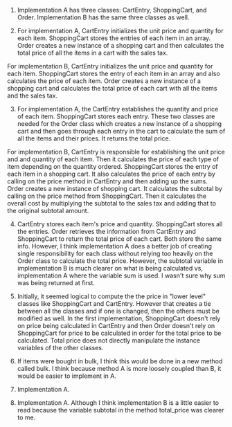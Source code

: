 1. Implementation A has three classes: CartEntry, ShoppingCart, and Order.
Implementation B has the same three classes as well.

2. For implementation A, CartEntry initializes the unit price and quantity for each item. ShoppingCart stores the entries of each item in an array. Order creates a new instance of a shopping cart and then calculates the total price of all the items in a cart with the sales tax.

For implementation B, CartEntry initializes the unit price and quantity for each item. ShoppingCart stores the entry of each item in an array and also calculates the price of each item. Order creates a new instance of a shopping cart and calculates the total price of each cart with all the items and the sales tax.

3. For implementation A, the CartEntry establishes the quantity and price of each item. ShoppingCart stores each entry. These two classes are needed for the Order class which creates a new instance of a shopping cart and then goes through each entry in the cart to calculate the sum of all the items and their prices. It returns the total price.

For implementation B, CartEntry is responsible for establishing the unit price and and quantity of each item. Then it calculates the price of each type of item depending on the quantity ordered. ShoppingCart stores the entry of each item in a shopping cart. It also calculates the price of each entry by calling on the price method in CartEntry and then adding up the sums. Order creates a new instance of shopping cart. It calculates the subtotal by calling on the price method from ShoppingCart. Then it calculates the overall cost by multiplying the subtotal to the sales tax and adding that to the original subtotal amount.

4. CartEntry stores each item's price and quantity. ShoppingCart stores all the entries. Order retrieves the information from CartEntry and ShoppingCart to return the total price of each cart. Both store the same info. However, I think implementation A does a better job of creating single responsibility for each class without relying too heavily on the Order class to calculate the total price. However, the subtotal variable in implementation B is much clearer on what is being calculated vs, implementation A where the variable sum is used. I wasn't sure why sum was being returned at first.

5. Initially, it seemed logical to compute the the price in "lower level" classes like ShoppingCart and CartEntry. However that creates a tie between all the classes and if one is changed, then the others must be modified as well. In the first implementation, ShoppingCart doesn't rely on price being calculated in CartEntry and then Order doesn't rely on ShoppingCart for price to be calculated in order for the total price to be calculated. Total price does not directly manipulate the instance variables of the other classes.

6. If items were bought in bulk, I think this would be done in a new method called bulk. I think because method A is more loosely coupled than B, it would be easier to implement in A.

7. Implementation A.  

8. Implementation A. Although I think implementation B is a little easier to read because the variable subtotal in the method total_price was clearer to me.
